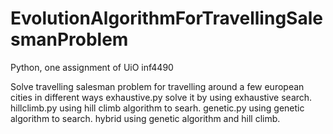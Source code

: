 # EvolutionAlgorithmForTravellingSalesmanProblem
Python, one assignment of UiO inf4490

Solve travelling salesman problem for travelling around a few european cities in different ways
exhaustive.py solve it by using exhaustive search.
hillclimb.py using hill climb algorithm to searh.
genetic.py using genetic algorithm to search.
hybrid using genetic algorithm and hill climb.
